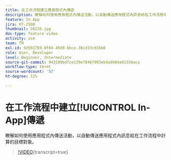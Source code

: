 ```yaml
---
title: 在工作流程建立應用程式內傳遞
description: 瞭解如何使用應用程式內傳送活動，以自動傳送應用程式內訊息給在工作流程中計算的目標對象。
feature: In App
jira: KT-2500
thumbnail: 26226.jpg
doc-type: feature video
activity: use
team: TM
exl-id: 9d5b1769-9f04-45d0-bbce-38cd33c65bb0
role: User, Developer
level: Beginner, Intermediate
source-git-commit: 943599bd7ce139ef846f093ebda9084a91550aca
workflow-type: tm+mt
source-wordcount: '57'
ht-degree: 12%

---
```


# 在工作流程中建立[!UICONTROL In-App]傳遞

瞭解如何使用應用程式內傳送活動，以自動傳送應用程式內訊息給在工作流程中計算的目標對象。

>[!VIDEO](https://video.tv.adobe.com/v/26226?learn=on){transcript=true}
